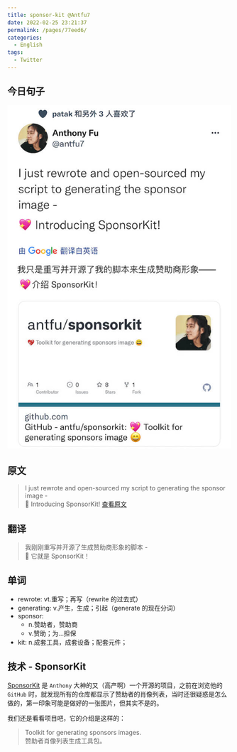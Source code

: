 ```yaml
---
title: sponsor-kit @Antfu7
date: 2022-02-25 23:21:37
permalink: /pages/77eed6/
categories:
  - English
tags:
  - Twitter
---
```


## 今日句子

![今日Twitter](./images/sponsor-kit.jpg)

## 原文

> I just rewrote and open-sourced my script to generating the sponsor image - <br/>
> 💖 Introducing SponsorKit!
> [查看原文](https://twitter.com/antfu7/status/1496895140648349696)

## 翻译

> 我刚刚重写并开源了生成赞助商形象的脚本 - <br/>
> 💖 它就是 SponsorKit！

## 单词

- rewrote: vt.重写；再写（rewrite 的过去式）
- generating: v.产生，生成；引起（generate 的现在分词）
- sponsor:
  - n.赞助者，赞助商
  - v.赞助；为...担保
- kit: n.成套工具，成套设备；配套元件；

## 技术 - SponsorKit

[SponsorKit](https://github.com/antfu/sponsorkit) 是 `Anthony` 大神的又（高产啊）一个开源的项目，之前在浏览他的 `GitHub` 时，就发现所有的仓库都显示了赞助者的肖像列表，当时还很疑惑是怎么做的，第一印象可能是做好的一张图片，但其实不是的。

我们还是看看项目吧，它的介绍是这样的：

> Toolkit for generating sponsors images.<br/>
> 赞助者肖像列表生成工具包。
